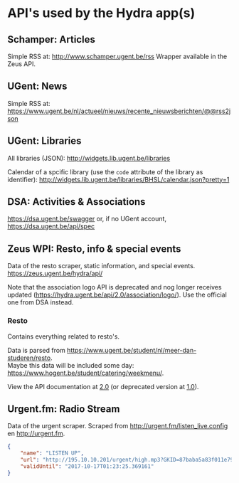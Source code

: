 # API's used by the Hydra app(s)

## Schamper: Articles
Simple RSS at: http://www.schamper.ugent.be/rss
Wrapper available in the Zeus API.

## UGent: News
Simple RSS at:  https://www.ugent.be/nl/actueel/nieuws/recente_nieuwsberichten/@@rss2json

## UGent: Libraries
All libraries (JSON): http://widgets.lib.ugent.be/libraries

Calendar of a spcific library (use the `code` attribute of the library as identifier):
http://widgets.lib.ugent.be/libraries/BHSL/calendar.json?pretty=1

## DSA: Activities & Associations
https://dsa.ugent.be/swagger or, if no UGent account, https://dsa.ugent.be/api/spec

## Zeus WPI: Resto, info & special events
Data of the resto scraper, static information, and special events.
https://zeus.ugent.be/hydra/api/

Note that the association logo API is deprecated and nog longer receives updated (https://hydra.ugent.be/api/2.0/association/logo/).
Use the official one from DSA instead.

### Resto

Contains everything related to resto's.

Data is parsed from https://www.ugent.be/student/nl/meer-dan-studeren/resto.  
Maybe this data will be included some day: https://www.hogent.be/student/catering/weekmenu/.

View the API documentation at [2.0](api-resto-02.md) (or deprecated version at [1.0](api-resto-01.md)).

## Urgent.fm: Radio Stream
Data of the urgent scraper. Scraped from http://urgent.fm/listen_live.config en http://urgent.fm.

```json
{
    "name": "LISTEN UP",
    "url": "http://195.10.10.201/urgent/high.mp3?GKID=87baba5a83f011e7942300163ea2c744",
    "validUntil": "2017-10-17T01:23:25.369161"
}
```
